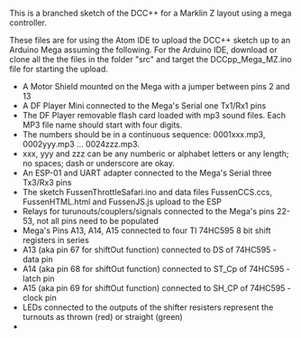 This is a branched sketch of the DCC++ for a Marklin Z layout using a mega controller.

These files are for using the Atom IDE to upload the DCC++ sketch up to an Arduino Mega assuming the following.
For the Arduino IDE, download or clone all the the files in the folder "src" and target the DCCpp_Mega_MZ.ino file
for starting the upload.

* A Motor Shield mounted on the Mega with a jumper between pins 2 and 13
* A DF Player Mini connected to the Mega's Serial one Tx1/Rx1 pins
* The DF Player removable flash card loaded with mp3 sound files.  Each MP3 file name should start with four digits.
* The numbers should be in a continuous sequence: 0001xxx.mp3, 0002yyy.mp3 ... 0024zzz.mp3.
* xxx, yyy and zzz can be any numberic or alphabet letters or any length; no spaces; dash or underscore are okay.
* An ESP-01 and UART adapter connected to the Mega's Serial three Tx3/Rx3 pins
* The sketch FussenThrottleSafari.ino and data files FussenCCS.ccs, FussenHTML.html and FussenJS.js upload to the ESP
* Relays for turunouts/couplers/signals connected to the Mega's pins 22-53, not all pins need to be populated
* Mega's Pins A13, A14, A15 connected to four TI 74HC595 8 bit shift registers in series
*  A13 (aka pin 67 for shiftOut function) connected to DS of 74HC595 - data pin
*  A14 (aka pin 68 for shiftOut function) connected to ST_Cp of 74HC595 - latch pin
*  A15 (aka pin 69 for shiftOut function) connected to SH_CP of 74HC595 - clock pin
* LEDs connected to the outputs of the shifter resisters represent the turnouts as thrown (red) or straight (green)
*
